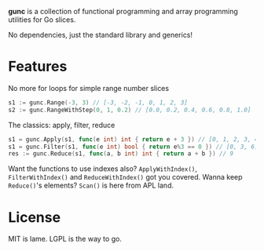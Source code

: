 **gunc** is a collection of functional programming and array programming utilities for Go slices.

No dependencies, just the standard library and generics!

# Features

No more for loops for simple range number slices
```go
s1 := gunc.Range(-3, 3) // [-3, -2, -1, 0, 1, 2, 3]
s2 := gunc.RangeWithStep(0, 1, 0.2) // [0.0, 0.2, 0.4, 0.6, 0.8, 1.0]
```
The classics: apply, filter, reduce

```go
s1 = gunc.Apply(s1, func(e int) int { return e + 3 }) // [0, 1, 2, 3, 4, 5, 6]
s1 = gunc.Filter(s1, func(e int) bool { return e%3 == 0 }) // [0, 3, 6]
res := gunc.Reduce(s1, func(a, b int) int { return a + b }) // 9
```

Want the functions to use indexes also? `ApplyWithIndex()`, `FilterWithIndex()` and `ReduceWithIndex()` got you covered. Wanna keep `Reduce()`'s elements? `Scan()` is here from APL land.

# License
MIT is lame. LGPL is the way to go.
